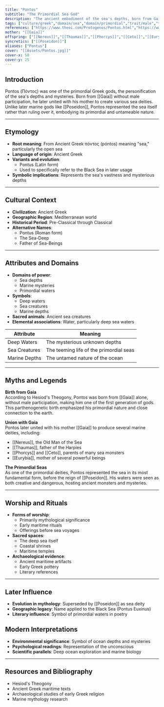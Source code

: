 ```yaml
---
title: "Pontos"
subtitle: "The Primordial Sea God"
description: "The ancient embodiment of the sea's depths, born from Gaia alone, who fathered the ancient marine deities with his mother"
tags: ["culture/greek","domain/sea","domain/primordial","trait/male","trait/deity","trait/primordial"]
references: ["https://www.theoi.com/Protogenos/Pontos.html","https://www.greekmythology.com/Other_Gods/Pontus/pontus.html"]
mother: "[[Gaia]]"
offspring: ["[[Nereus]]","[[Thaumas]]","[[Phorcys]]","[[Ceto]]","[[Eurybia]]"]
syncretics: ["[[Poseidon]]"]
aliases: ["Pontus"]
cover: "[[Assets/Pontos.jpg]]"
cover-x: 50
cover-y: 25
---
```

## Introduction
Pontos (Πόντος) was one of the primordial Greek gods, the personification of the sea's depths and mysteries. Born from [[Gaia]] without male participation, he later united with his mother to create various sea deities. Unlike later marine gods like [[Poseidon]], Pontos represented the sea itself rather than ruling over it, embodying its primordial and untameable nature.

---

## Etymology

- **Root meaning**: From Ancient Greek πόντος (póntos) meaning "sea," particularly the open sea
- **Language of origin**: Ancient Greek
- **Variants and evolution**: 
  - Pontus (Latin form)
  - Used to specifically refer to the Black Sea in later usage
- **Symbolic implications**: Represents the sea's vastness and mysterious depths

---

##  Cultural Context

- **Civilization**: Ancient Greek
- **Geographic Region**: Mediterranean world
- **Historical Period**: Pre-Classical through Classical
- **Alternative Names**:
  - Pontus (Roman form)
  - The Sea-Deep
  - Father of Sea-Beings

---

## Attributes and Domains

- **Domains of power**: 
  - Sea depths
  - Marine mysteries
  - Primordial waters
- **Symbols**: 
  - Deep waters
  - Sea creatures
  - Marine depths
- **Sacred animals**: Ancient sea creatures
- **Elemental associations**: Water, particularly deep sea waters

| Attribute | Meaning |
|-----------|----------|
| Deep Waters | The mysterious unknown depths |
| Sea Creatures | The teeming life of the primordial seas |
| Marine Depths | The untamed nature of the ocean |

---

## Myths and Legends

**Birth from Gaia**  
According to Hesiod's Theogony, Pontos was born from [[Gaia]] alone, without male participation, making him one of the first generation of gods. This parthenogenetic birth emphasized his primordial nature and close connection to the earth.

**Union with Gaia**  
Pontos later united with his mother [[Gaia]] to produce several marine deities, including:
- [[Nereus]], the Old Man of the Sea
- [[Thaumas]], father of the Harpies
- [[Phorcys]] and [[Ceto]], parents of many sea monsters
- [[Eurybia]], mother of several powerful beings

**The Primordial Seas**  
As one of the primordial deities, Pontos represented the sea in its most fundamental form, before the reign of [[Poseidon]]. His waters were seen as both creative and dangerous, hosting ancient monsters and mysteries.

---

## Worship and Rituals

- **Forms of worship**: 
  - Primarily mythological significance
  - Early maritime rituals
  - Offerings before sea voyages
- **Sacred spaces**: 
  - The deep sea itself
  - Coastal shrines
  - Maritime temples
- **Archaeological evidence**: 
  - Ancient maritime artifacts
  - Early Greek pottery
  - Literary references

---

## Later Influence

- **Evolution in mythology**: Superseded by [[Poseidon]] as sea deity
- **Geographic legacy**: Name applied to the Black Sea (Pontus Euxinus)
- **Literary influence**: Symbol of primordial waters in poetry

## Modern Interpretations

- **Environmental significance**: Symbol of ocean depths and mysteries
- **Psychological readings**: Representation of the unconscious
- **Scientific parallels**: Deep ocean exploration and marine biology

---

## Resources and Bibliography

- Hesiod's Theogony
- Ancient Greek maritime texts
- Archaeological studies of early Greek religion
- Marine mythology research
